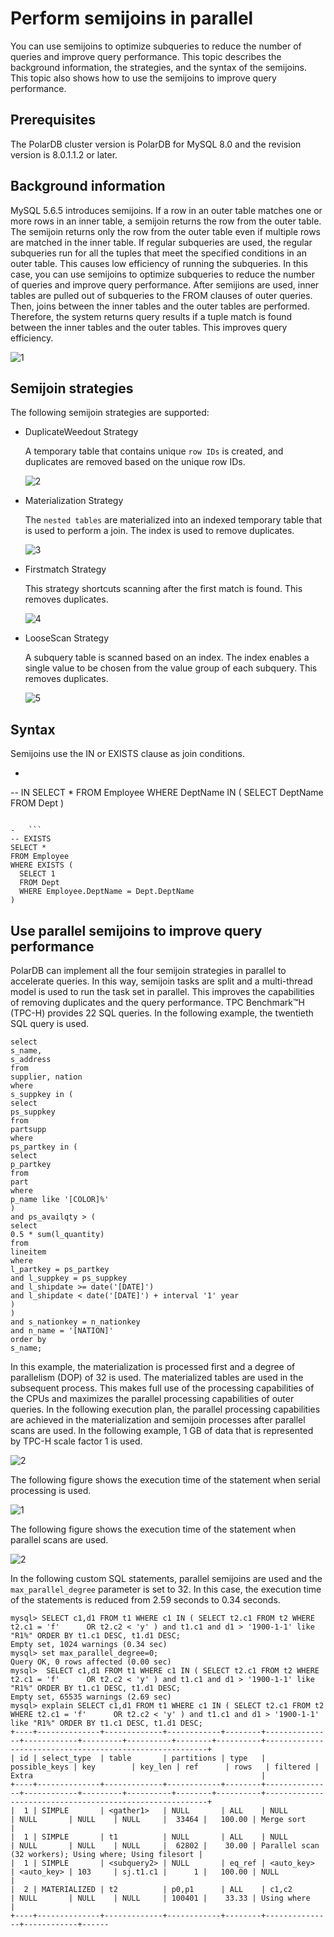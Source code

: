 # Perform semijoins in parallel

You can use semijoins to optimize subqueries to reduce the number of queries and improve query performance. This topic describes the background information, the strategies, and the syntax of the semijoins. This topic also shows how to use the semijoins to improve query performance.

## Prerequisites

The PolarDB cluster version is PolarDB for MySQL 8.0 and the revision version is 8.0.1.1.2 or later.

## Background information

MySQL 5.6.5 introduces semijoins. If a row in an outer table matches one or more rows in an inner table, a semijoin returns the row from the outer table. The semijoin returns only the row from the outer table even if multiple rows are matched in the inner table. If regular subqueries are used, the regular subqueries run for all the tuples that meet the specified conditions in an outer table. This causes low efficiency of running the subqueries. In this case, you can use semijoins to optimize subqueries to reduce the number of queries and improve query performance. After semijions are used, inner tables are pulled out of subqueries to the FROM clauses of outer queries. Then, joins between the inner tables and the outer tables are performed. Therefore, the system returns query results if a tuple match is found between the inner tables and the outer tables. This improves query efficiency.

![1](https://static-aliyun-doc.oss-cn-hangzhou.aliyuncs.com/assets/img/en-US/8532729951/p133452.png)

## Semijoin strategies

The following semijoin strategies are supported:

-   DuplicateWeedout Strategy

    A temporary table that contains unique `row IDs` is created, and duplicates are removed based on the unique row IDs.

    ![2](https://static-aliyun-doc.oss-cn-hangzhou.aliyuncs.com/assets/img/en-US/8532729951/p133901.png)

-   Materialization Strategy

    The `nested tables` are materialized into an indexed temporary table that is used to perform a join. The index is used to remove duplicates.

    ![3](https://static-aliyun-doc.oss-cn-hangzhou.aliyuncs.com/assets/img/en-US/8532729951/p133902.png)

-   Firstmatch Strategy

    This strategy shortcuts scanning after the first match is found. This removes duplicates.

    ![4](https://static-aliyun-doc.oss-cn-hangzhou.aliyuncs.com/assets/img/en-US/9532729951/p133903.png)

-   LooseScan Strategy

    A subquery table is scanned based on an index. The index enables a single value to be chosen from the value group of each subquery. This removes duplicates.

    ![5](https://static-aliyun-doc.oss-cn-hangzhou.aliyuncs.com/assets/img/en-US/9532729951/p133904.png)


## Syntax

Semijoins use the IN or EXISTS clause as join conditions.

-   ```
-- IN
SELECT *
FROM Employee
WHERE DeptName IN (
  SELECT DeptName
  FROM Dept
)
```

-   ```
-- EXISTS
SELECT *
FROM Employee
WHERE EXISTS (
  SELECT 1
  FROM Dept
  WHERE Employee.DeptName = Dept.DeptName
)
```


## Use parallel semijoins to improve query performance

PolarDB can implement all the four semijoin strategies in parallel to accelerate queries. In this way, semijoin tasks are split and a multi-thread model is used to run the task set in parallel. This improves the capabilities of removing duplicates and the query performance. TPC Benchmark™H \(TPC-H\) provides 22 SQL queries. In the following example, the twentieth SQL query is used.

```
select
s_name,
s_address
from
supplier, nation
where
s_suppkey in (
select
ps_suppkey
from
partsupp
where
ps_partkey in (
select
p_partkey
from
part
where
p_name like '[COLOR]%'
)
and ps_availqty > (
select
0.5 * sum(l_quantity)
from
lineitem
where
l_partkey = ps_partkey
and l_suppkey = ps_suppkey
and l_shipdate >= date('[DATE]')
and l_shipdate < date('[DATE]') + interval '1' year
)
)
and s_nationkey = n_nationkey
and n_name = '[NATION]'
order by
s_name;
```

In this example, the materialization is processed first and a degree of parallelism \(DOP\) of 32 is used. The materialized tables are used in the subsequent process. This makes full use of the processing capabilities of the CPUs and maximizes the parallel processing capabilities of outer queries. In the following execution plan, the parallel processing capabilities are achieved in the materialization and semijoin processes after parallel scans are used. In the following example, 1 GB of data that is represented by TPC-H scale factor 1 is used.

![2](https://static-aliyun-doc.oss-cn-hangzhou.aliyuncs.com/assets/img/en-US/9532729951/p133533.png)

The following figure shows the execution time of the statement when serial processing is used.

![1](https://static-aliyun-doc.oss-cn-hangzhou.aliyuncs.com/assets/img/en-US/9532729951/p136944.png)

The following figure shows the execution time of the statement when parallel scans are used.

![2](https://static-aliyun-doc.oss-cn-hangzhou.aliyuncs.com/assets/img/en-US/9532729951/p136945.png)

In the following custom SQL statements, parallel semijoins are used and the `max_parallel_degree` parameter is set to 32. In this case, the execution time of the statements is reduced from 2.59 seconds to 0.34 seconds.

```
mysql> SELECT c1,d1 FROM t1 WHERE c1 IN ( SELECT t2.c1 FROM t2 WHERE t2.c1 = 'f'      OR t2.c2 < 'y' ) and t1.c1 and d1 > '1900-1-1' like "R1%" ORDER BY t1.c1 DESC, t1.d1 DESC;
Empty set, 1024 warnings (0.34 sec)
mysql> set max_parallel_degree=0;
Query OK, 0 rows affected (0.00 sec)
mysql>  SELECT c1,d1 FROM t1 WHERE c1 IN ( SELECT t2.c1 FROM t2 WHERE t2.c1 = 'f'      OR t2.c2 < 'y' ) and t1.c1 and d1 > '1900-1-1' like "R1%" ORDER BY t1.c1 DESC, t1.d1 DESC;
Empty set, 65535 warnings (2.69 sec)
mysql> explain SELECT c1,d1 FROM t1 WHERE c1 IN ( SELECT t2.c1 FROM t2 WHERE t2.c1 = 'f'      OR t2.c2 < 'y' ) and t1.c1 and d1 > '1900-1-1' like "R1%" ORDER BY t1.c1 DESC, t1.d1 DESC;
+----+--------------+-------------+------------+--------+---------------+------------+---------+----------+--------+----------+---------------------------------------------------------+
| id | select_type  | table       | partitions | type   | possible_keys | key        | key_len | ref      | rows   | filtered | Extra                                                   |
+----+--------------+-------------+------------+--------+---------------+------------+---------+----------+--------+----------+---------------------------------------------------------+
|  1 | SIMPLE       | <gather1>   | NULL       | ALL    | NULL          | NULL       | NULL    | NULL     |  33464 |   100.00 | Merge sort                                              |
|  1 | SIMPLE       | t1          | NULL       | ALL    | NULL          | NULL       | NULL    | NULL     |  62802 |    30.00 | Parallel scan (32 workers); Using where; Using filesort |
|  1 | SIMPLE       | <subquery2> | NULL       | eq_ref | <auto_key>    | <auto_key> | 103     | sj.t1.c1 |      1 |   100.00 | NULL                                                    |
|  2 | MATERIALIZED | t2          | p0,p1      | ALL    | c1,c2         | NULL       | NULL    | NULL     | 100401 |    33.33 | Using where                                             |
+----+--------------+-------------+------------+--------+---------------+------------+------
```

